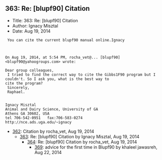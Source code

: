 ## 363: Re: [blupf90] Citation

- Title: 363: Re: [blupf90] Citation
- Author: Ignacy Misztal
- Date: Aug 19, 2014
```
 You can cite the current blupf90 manual online.Ignacy



On Aug 19, 2014, at 5:54 PM, rocha_vet@... [blupf90] <blupf90@yahoogroups.com> wrote:

Dear group colleagues,
 I tried to find the correct way to cite the Gibbs1F90 program but I couldn't. So I ask you, what is the best way to
cite the program? 
 Sincerely, 
 Raphael.
 

Ignacy Misztal
Animal and Dairy Science, University of GA
Athens GA 30602, USA
tel 706-542-0951   fax:706-583-0274
http://nce.ads.uga.edu/~ignacy

```

- [362](0362.md): Citation by rocha_vet, Aug 19, 2014
    - [363](0363.md): Re: [blupf90] Citation by Ignacy Misztal, Aug 19, 2014
        - [364](0364.md): Re: [blupf90] Citation by rocha_vet, Aug 19, 2014
            - [369](0369.md): advice for the first time in Blupf90 by khaleel jawasreh, Aug 22, 2014
